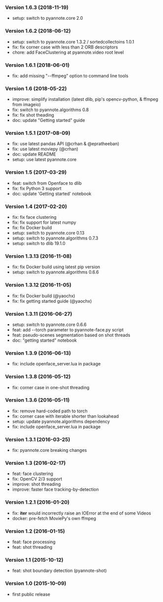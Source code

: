 ### Version 1.6.3 (2018-11-19)

  - setup: switch to pyannote.core 2.0

### Version 1.6.2 (2018-06-12)

  - setup: switch to pyannote.core 1.3.2 / sortedcollectoins 1.0.1
  - fix: fix corner case with less than 2 ORB descriptors
  - chore: add FaceClustering at pyannote.video root level

### Version 1.6.1 (2018-06-01)

  - fix: add missing "--ffmpeg" option to command line tools

### Version 1.6 (2018-05-22)

  - improve: simplify installation (latest dlib, pip's opencv-python, & ffmpeg from imageio)
  - fix: switch to pyannote.algorithms 0.8
  - fix: fix shot theading
  - doc: update "Getting started" guide

### Version 1.5.1 (2017-08-09)

  - fix: use latest pandas API (@crhan & @epratheeban)
  - fix: use latest moviepy (@crhan)
  - doc: update README
  - setup: use latest pyannote.core

### Version 1.5 (2017-03-29)

  - feat: switch from Openface to dlib
  - fix: fix Python 3 support
  - doc: update 'Getting started' notebook

### Version 1.4 (2017-02-20)

  - fix: fix face clustering
  - fix: fix support for latest numpy
  - fix: fix Docker build
  - setup: switch to pyannote.core 0.13
  - setup: switch to pyannote.algorithms 0.7.3
  - setup: switch to dlib 19.1.0

### Version 1.3.13 (2016-11-08)

  - fix: fix Docker build using latest pip version
  - setup: switch to pyannote.algorithms 0.6.6

### Version 1.3.12 (2016-11-05)

  - fix: fix Docker build (@yaochx)
  - fix: fix getting started guide (@yaochx)

### Version 1.3.11 (2016-06-27)

  - setup: switch to pyannote.core 0.6.6
  - feat: add --torch parameter to pyannote-face.py script
  - feat: pseudo-scenes segmentation based on shot threads
  - doc: "getting started" notebook

### Version 1.3.9 (2016-06-13)

  - fix: include openface_server.lua in package

### Version 1.3.8 (2016-05-12)

  - fix: corner case in one-shot threading

### Version 1.3.6 (2016-05-11)

  - fix: remove hard-coded path to torch
  - fix: corner case with iterable shorter than lookahead
  - setup: update pyannote.algorithms dependency
  - fix: include openface_server.lua in package

### Version 1.3.1 (2016-03-25)

  - fix: pyannote.core breaking changes

### Version 1.3 (2016-02-17)

  - feat: face clustering
  - fix: OpenCV 2/3 support
  - improve: shot threading
  - improve: faster face tracking-by-detection

### Version 1.2.1 (2016-01-20)

  - fix: __iter__ would incorrectly raise an IOError at the end of some Videos
  - docker: pre-fetch MoviePy's own ffmpeg

### Version 1.2 (2016-01-15)

  - feat: face processing
  - feat: shot threading

### Version 1.1 (2015-10-12)

  - feat: shot boundary detection (pyannote-shot)

### Version 1.0 (2015-10-09)

  - first public release
